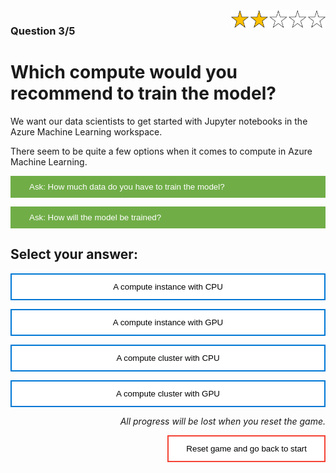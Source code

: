 <style>
.button  {
  color: white;
  width: 100%;
  padding: 8px 28px;
  background-color: #70AD47;
  transition-duration: 0.4s;
  text-align: left;
  border: 2px solid #70AD47;
}
.button:hover  {
  background-color: #507E32;
  color: white; 
  border: 2px solid #507E32;
}
.answerbutton  {
  border: 2px solid #0078D4;
  color: black;
  width: 100%;
  padding: 12px 28px;
  background-color: white;
  border: 2px solid #0078D4;
  transition-duration: 0.4s;
}
.answerbutton:hover  {
  background-color: #0078D4;
  color: white; 
  border: 2px solid #0078D4;
}
.resetbutton  {
  border: none;
  color: black;
  float: right;
  padding: 12px 28px;
  background-color: white;
  border: 2px solid #f44336;
  transition-duration: 0.4s;
}
.resetbutton:hover  {
  background-color: #f44336;
  color: white; 
  border: 2px solid #f44336;
}
</style>

<img style="float: right;width:30%;" src="./media/2-points.png">

### Question 3/5

# Which compute would you recommend to train the model?

We want our data scientists to get started with Jupyter notebooks in the Azure Machine Learning workspace. 

There seem to be quite a few options when it comes to compute in Azure Machine Learning.

<button class="button" onclick="document.getElementById('id01').style.display='block'">Ask: How much data do you have to train the model?</button>

<div id="id01" style="display:none;">
  <p>We extracted a small anonymized dataset from the patient database. The data scientists are starting from scratch, so we want them to develop a model on the small dataset first. Later, when the model is approved, we'll re-train the model with more data.</p>
</div>

<button class="button" onclick="document.getElementById('id02').style.display='block'">Ask: How will the model be trained?</button>

<div id="id02" style="display:none;">
  <p>Our data scientists will begin developing the model by working in Jupyter notebooks. They'll iteratively train a model with different algorithms and hyperparameter values to find the best model.</p>
</div>

## Select your answer:

<button class="answerbutton" onclick="window.location.href='04A';">A compute instance with CPU</button>

<button class="answerbutton" onclick="window.location.href='04B';">A compute instance with GPU</button>

<button class="answerbutton" onclick="window.location.href='04B';">A compute cluster with CPU</button>

<button class="answerbutton" onclick="window.location.href='04B';">A compute cluster with GPU</button>

<p style="text-align:right;"><i>All progress will be lost when you reset the game.</i></p>

<button class="resetbutton" onclick="window.location.href='../start-02-training';">Reset game and go back to start</button>
